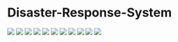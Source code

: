 # Disaster-Response-System

![](screenshots/1_login.png)
![](screenshots/2_login.png)
![](screenshots/3_Report_page.png)
![](screenshots/4_Report_page.png)
![](screenshots/5_assessment_page.png)
![](screenshots/6_assessment_page.png)
![](screenshots/7_action_page.png)
![](screenshots/8_action_page.png)
![](screenshots/9_response_team.png)
![](screenshots/10_department.png)
![](screenshots/11_dashboard.png)


